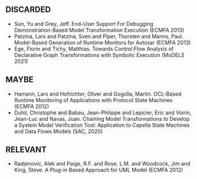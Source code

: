 ## DISCARDED
- Sun, Yu and Grey, Jeff. End-User Support For Debugging Demonstration-Based Model Transformation Execution (ECMFA 2013)
- Patzina, Lars and Patzina, Sven and Piper, Thorsten and Manns, Paul. Model-Based Generation of Runtime Monitors for Autosar (ECMFA 2013)
- Ege, Florin and Tichy, Matthias. Towards Control Flow Analysis of Declarative Graph Transformations with Symbolic Execution (MoDELS 2021)

## MAYBE
- Hamann, Lars and Hofrichter, Oliver and Gogolla, Martin. OCL-Based Runtime Monitoring of Applications with Protocol State Machines (ECMFA 2012)
- Duhil, Christophe and Babau, Jean-Philippe and Lepicier, Eric and Voirin, Jean-Luc and Navas, Juan. Chaining Model Transformations to Develop a System Model Verification Tool: Application to Capella State Machines and Data Flows Models (SAC, 2020)
  
## RELEVANT
- Radjenovic, Alek and Paige, R.F. and Rose, L.M. and Woodcock, Jim and King, Steve. A Plug-in Based Approach for UML Model (ECMFA 2012)
